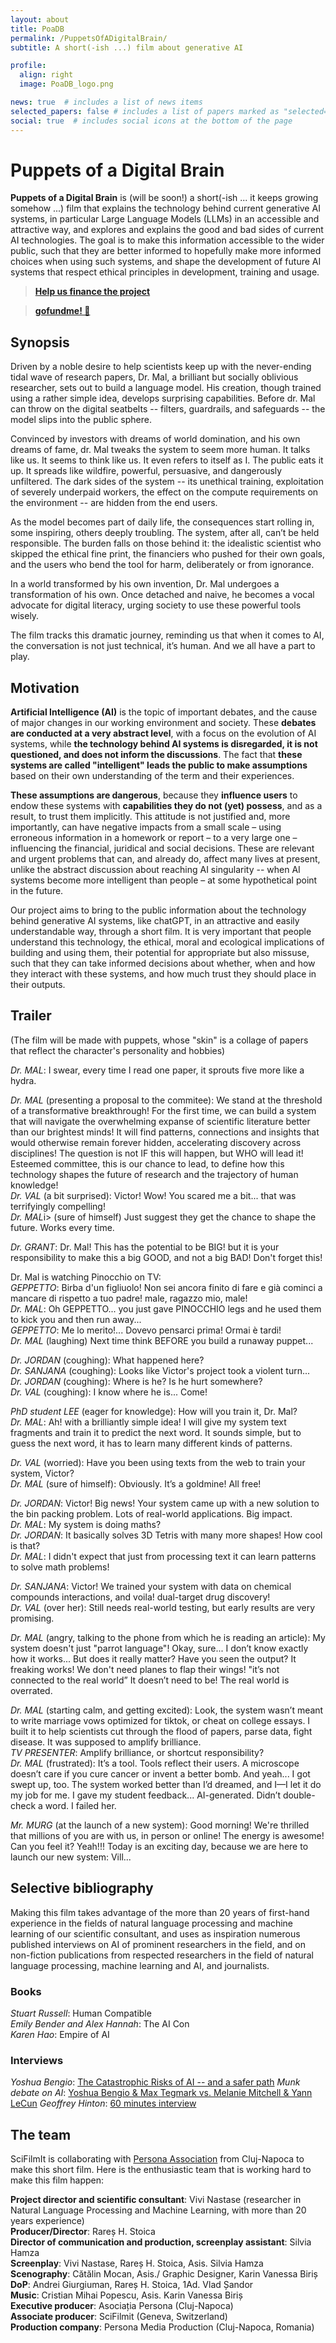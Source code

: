 ```yaml
---
layout: about
title: PoaDB
permalink: /PuppetsOfADigitalBrain/
subtitle: A short(-ish ...) film about generative AI

profile:
  align: right
  image: PoaDB_logo.png

news: true  # includes a list of news items
selected_papers: false # includes a list of papers marked as "selected={true}"
social: true  # includes social icons at the bottom of the page
---
```


# Puppets of a Digital Brain

<p><b>Puppets of a Digital Brain</b> is (will be soon!) a short(-ish ... it keeps growing somehow ...) film that explains the technology behind current generative AI systems, in particular Large Language Models (LLMs) in an accessible and attractive way, and explores and explains the good and bad sides of current AI technologies. The goal is to make this information accessible to the wider public, such that they are better informed to hopefully make more informed choices when using such systems, and shape the development of future AI systems that respect ethical principles in  development, training and usage.</p>

> <b><a href="https://www.gofundme.com/f/a-short-film-about-the-technology-behind-ai">Help us finance the project</a></b>

> <b><a href="https://www.gofundme.com/f/a-short-film-about-the-technology-behind-ai">gofundme! 🙂 </a></b>

## Synopsis

<p>Driven by a noble desire to help scientists keep up with the never-ending tidal wave of research papers, Dr. Mal, a brilliant but socially oblivious researcher, sets out to build a language model. His creation, though trained using a rather simple idea, develops surprising capabilities. Before dr. Mal can throw on the digital seatbelts -- filters, guardrails, and safeguards -- the model slips into the public sphere.</p>

<p>Convinced by investors with dreams of world domination, and his own dreams of fame, dr. Mal tweaks the system to seem more human. It talks like us. It seems to think like us. It even refers to itself as I. The public eats it up. It spreads like wildfire, powerful, persuasive, and dangerously unfiltered. The dark sides of the system -- its unethical training, exploitation of severely underpaid workers, the effect on the compute requirements on the environment -- are hidden from the end users.</p>

<p>As the model becomes part of daily life, the consequences start rolling in, some inspiring, others deeply troubling. The system, after all, can’t be held responsible. The burden falls on those behind it: the idealistic scientist who skipped the ethical fine print, the financiers who pushed for their own goals, and the users who bend the tool for harm, deliberately or from ignorance.</p>

<p>In a world transformed by his own invention, Dr. Mal undergoes a transformation of his own. Once detached and naive, he becomes a vocal advocate for digital literacy, urging society to use these powerful tools wisely.</p>

<p>The film tracks this dramatic journey, reminding us that when it comes to AI, the conversation is not just technical, it’s human. And we all have a part to play.</p>

## Motivation

<p><b>Artificial Intelligence (AI)</b> is the topic of important debates, and the cause of major changes in our working environment and society. These <b>debates are conducted at a very abstract level</b>, with a focus on the evolution of AI systems, while <b>the technology behind AI systems is disregarded, it is not questioned, and does not inform the discussions</b>. The fact that <b>these systems are called "intelligent" leads the public to make assumptions</b> based on their own understanding of the term and their experiences.</p>

<p><b>These assumptions are dangerous</b>, because they <b>influence users</b> to endow these systems with <b>capabilities they do not (yet) possess</b>, and as a result, to trust them implicitly. This attitude is not justified and, more importantly, can have negative impacts from a small scale – using erroneous information in a homework or report – to a very large one – influencing the financial, juridical and social decisions. These are relevant and urgent problems that can, and already do, affect many lives at present, unlike the abstract discussion about reaching AI singularity -- when AI systems become more intelligent than people – at some hypothetical point in the future.</p>

<p>Our project aims to bring to the public information about the technology behind generative AI systems, like chatGPT, in an attractive and easily understandable way, through a short film. It is very important that people understand this technology, the ethical, moral and ecological implications of building and using them, their potential for appropriate but also missuse, such that they can take informed decisions about whether, when and how they interact with these systems, and how much trust they should place in their outputs.</p>


## Trailer

<p>(The film will be made with puppets, whose "skin" is a collage of papers that reflect the character's personality and hobbies)</p>

<p> <i>Dr. MAL</i>: I swear, every time I read one paper, it sprouts five more like a hydra. </p>

<p> <i>Dr. MAL</i> (presenting a proposal to the commitee): We stand at the threshold of a transformative breakthrough! For the first time, we can build a system that will navigate the overwhelming expanse of scientific literature better than our brightest minds! It will find patterns, connections and insights that would otherwise remain forever hidden, accelerating discovery across disciplines! The question is not IF this will happen, but WHO will lead it! Esteemed committee, this is our chance to lead, to define how this technology shapes the future of research and the trajectory of human knowledge!<br />
<i>Dr. VAL</i> (a bit surprised): Victor! Wow! You scared me a bit... that was terrifyingly compelling! <br />
<i>Dr. MAL</i>i> (sure of himself) Just suggest they get the chance to shape the future. Works every time. <br />
</p>

<p> <i>Dr. GRANT</i>: Dr. Mal! This has the potential to be BIG! but it is your responsibility to make this a big GOOD, and not a big BAD! Don't forget this!</p>

<p>Dr. Mal is watching Pinocchio on TV:<br />
<i>GEPPETTO</i>: Birba d'un figliuolo! Non sei ancora finito di fare e già cominci a mancare di rispetto a tuo padre! male, ragazzo mio, male!<br />
<i>Dr. MAL</i>: Oh GEPPETTO... you just gave PINOCCHIO legs and he used them to kick you and then run away...<br />
<i>GEPPETTO</i>: Me lo merito!... Dovevo pensarci prima! Ormai è tardi!<br />
<i>Dr. MAL</i> (laughing) Next time think BEFORE you build a runaway puppet...
</p>

<p>
<i>Dr. JORDAN</i> (coughing): What happened here?<br />
<i>Dr. SANJANA</i> (coughing): Looks like Victor's project took a violent turn...<br />
<i>Dr. JORDAN</i> (coughing): Where is he? Is he hurt somewhere?<br />
<i>Dr. VAL</i> (coughing): I know where he is... Come! 
</p>

<p>
<i>PhD student LEE</i> (eager for knowledge): How will you train it, Dr. Mal?<br />
<i>Dr. MAL</i>: Ah! with a brilliantly simple idea! I will give my system text fragments and train it to predict the next word. It sounds simple, but to guess the next word, it has to learn many different kinds of patterns. 
</p>

<p>
<i>Dr. VAL</i> (worried): Have you been using texts from the web to train your system, Victor?<br />
<i>Dr. MAL</i> (sure of himself): Obviously. It’s a goldmine! All free!
</p>

<p>
<i>Dr. JORDAN</i>: Victor! Big news! Your system came up with a new solution to the bin packing problem. Lots of real-world applications. Big impact.<br />
<i>Dr. MAL</i>: My system is doing maths?<br />
<i>Dr. JORDAN</i>: It basically solves 3D Tetris with many more shapes! How cool is that?<br />
<i>Dr. MAL</i>: I didn't expect that just from processing text it can learn patterns to solve math problems!
</p>

<p>
<i>Dr. SANJANA</i>: Victor! We trained your system with data on chemical compounds interactions, and voila! dual-target drug discovery!<br />
<i>Dr. VAL</i> (over her): Still needs real-world testing, but early results are very promising.
</p>

<p>
<i>Dr. MAL</i> (angry, talking to the phone from which he is reading an article):  My system doesn't just "parrot language"! Okay, sure... I don’t know exactly how it works... But does it really matter? Have you seen the output? It freaking works! We don't need planes to flap their wings! "it’s not connected to the real world” It doesn’t need to be! The real world is overrated.
</p>

<p>
<i>Dr. MAL</i> (starting calm, and getting excited): Look, the system wasn’t meant to write marriage vows optimized for tiktok, or cheat on college essays. I built it to help scientists cut through the flood of papers, parse data, fight disease. It was supposed to amplify brilliance.<br />
<i>TV PRESENTER</i>: Amplify brilliance, or shortcut responsibility?<br />
<i>Dr. MAL</i> (frustrated): It’s a tool. Tools reflect their users. A microscope doesn’t care if you cure cancer or invent a better bomb. And yeah... I got swept up, too. The system worked better than I’d dreamed, and I—I let it do my job for me. I gave my student feedback... AI-generated. Didn’t double-check a word. I failed her.
</p>

<p>
<i>Mr. MURG</i> (at the launch of a new system): Good morning! We're thrilled that millions of you are with us, in person or online! The energy is awesome! Can you feel it? Yeah!!! Today is an exciting day, because we are here to launch our new system: Vill...
</p>

## Selective bibliography

<p>
Making this film takes advantage of the more than 20 years of first-hand experience in the fields of natural language processing and machine learning of our scientific consultant, and uses as inspiration numerous published interviews on AI of prominent researchers in the field, and on non-fiction publications from respected researchers in the field of natural language processing, machine learning and AI, and journalists. </p>

### Books 
 <i>Stuart Russell</i>: Human Compatible <br />
 <i>Emily Bender and Alex Hannah</i>: The AI Con <br />
 <i>Karen Hao</i>: Empire of AI <br />
 
### Interviews
 <i>Yoshua Bengio</i>: <a href="https://www.youtube.com/watch?v=qe9QSCF-d88">The Catastrophic Risks of AI -- and a safer path</a>
 <i>Munk debate on AI</i>: <a href="https://www.youtube.com/watch?v=144uOfr4SYA">Yoshua Bengio & Max Tegmark vs. Melanie Mitchell & Yann LeCun</a>
 <i>Geoffrey Hinton</i>: <a href="https://www.youtube.com/watch?v=qrvK_KuIeJk">60 minutes interview</a>
</p>

## The team

<p>SciFilmIt is collaborating with <a href="https://asociatiapersona.ro/">Persona Association</a> from Cluj-Napoca to make this short film. Here is the enthusiastic team that is working hard to make this film happen:</p>

<b>Project director and scientific consultant</b>: Vivi Nastase (researcher in Natural Language Processing and Machine Learning, with more than 20 years experience)<br />
<b>Producer/Director</b>: Rareș H. Stoica <br />
<b>Director of communication and production, screenplay assistant</b>: Silvia Hamza <br />
<b>Screenplay</b>: Vivi Nastase, Rareș H. Stoica, Asis. Silvia Hamza <br />
<b>Scenography</b>: Cătălin Mocan, Asis./ Graphic Designer, Karin Vanessa Biriș <br />
<b>DoP</b>: Andrei Giurgiuman, Rareș H. Stoica, 1Ad. Vlad Șandor <br />
<b>Music</b>: Cristian Mihai Popescu, Asis. Karin Vanessa Biriș <br />
<b>Executive producer</b>: Asociația Persona (Cluj-Napoca) <br />
<b>Associate producer</b>: SciFilmit (Geneva, Switzerland) <br />
<b>Production company</b>: Persona Media Production (Cluj-Napoca, Romania) <br />



